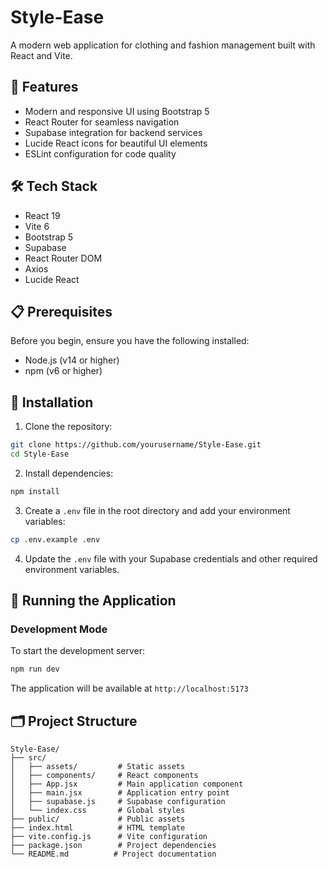 # Style-Ease

A modern web application for clothing and fashion management built with React and Vite.

## 🚀 Features

- Modern and responsive UI using Bootstrap 5
- React Router for seamless navigation
- Supabase integration for backend services
- Lucide React icons for beautiful UI elements
- ESLint configuration for code quality

## 🛠️ Tech Stack

- React 19
- Vite 6
- Bootstrap 5
- Supabase
- React Router DOM
- Axios
- Lucide React

## 📋 Prerequisites

Before you begin, ensure you have the following installed:
- Node.js (v14 or higher)
- npm (v6 or higher)

## 🔧 Installation

1. Clone the repository:
```bash
git clone https://github.com/yourusername/Style-Ease.git
cd Style-Ease
```

2. Install dependencies:
```bash
npm install
```

3. Create a `.env` file in the root directory and add your environment variables:
```bash
cp .env.example .env
```

4. Update the `.env` file with your Supabase credentials and other required environment variables.

## 🚀 Running the Application

### Development Mode

To start the development server:

```bash
npm run dev
```

The application will be available at `http://localhost:5173`




## 🗂️ Project Structure

```
Style-Ease/
├── src/
│   ├── assets/         # Static assets
│   ├── components/     # React components
│   ├── App.jsx         # Main application component
│   ├── main.jsx        # Application entry point
│   ├── supabase.js     # Supabase configuration
│   └── index.css       # Global styles
├── public/             # Public assets
├── index.html          # HTML template
├── vite.config.js      # Vite configuration
├── package.json        # Project dependencies
└── README.md          # Project documentation
